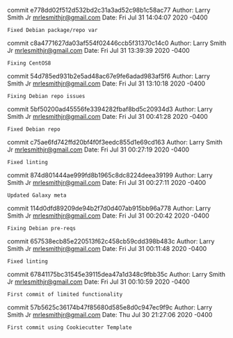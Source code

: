 commit e778dd02f512d532bd2c31a3ad52c98b1c58ac77
Author: Larry Smith Jr <mrlesmithjr@gmail.com>
Date:   Fri Jul 31 14:04:07 2020 -0400

    Fixed Debian package/repo var

commit c8a4771627da03af554f02446ccb5f31370c14c0
Author: Larry Smith Jr <mrlesmithjr@gmail.com>
Date:   Fri Jul 31 13:39:39 2020 -0400

    Fixing CentOS8

commit 54d785ed931b2e5ad48ac67e9fe6adad983af5f6
Author: Larry Smith Jr <mrlesmithjr@gmail.com>
Date:   Fri Jul 31 13:10:18 2020 -0400

    Fixing Debian repo issues

commit 5bf50200ad45556fe3394282fbaf8bd5c20934d3
Author: Larry Smith Jr <mrlesmithjr@gmail.com>
Date:   Fri Jul 31 00:41:28 2020 -0400

    Fixed Debian repo

commit c75ae6fd742ffd20bf4f0f3eedc855d1e69cd163
Author: Larry Smith Jr <mrlesmithjr@gmail.com>
Date:   Fri Jul 31 00:27:19 2020 -0400

    Fixed linting

commit 874d801444ae999fd8b1965c8dc8224deea39199
Author: Larry Smith Jr <mrlesmithjr@gmail.com>
Date:   Fri Jul 31 00:27:11 2020 -0400

    Updated Galaxy meta

commit 114d0dfd89209de94b2f7d0d407ab915bb96a778
Author: Larry Smith Jr <mrlesmithjr@gmail.com>
Date:   Fri Jul 31 00:20:42 2020 -0400

    Fixing Debian pre-reqs

commit 657538ecb85e220513f62c458cb59cdd398b483c
Author: Larry Smith Jr <mrlesmithjr@gmail.com>
Date:   Fri Jul 31 00:11:48 2020 -0400

    Fixed linting

commit 67841175bc31545e39115dea47a1d348c9fbb35c
Author: Larry Smith Jr <mrlesmithjr@gmail.com>
Date:   Fri Jul 31 00:10:59 2020 -0400

    First commit of limited functionality

commit 57b5625c36174b47f85680d585e8d0c947ec9f9c
Author: Larry Smith Jr <mrlesmithjr@gmail.com>
Date:   Thu Jul 30 21:27:06 2020 -0400

    First commit using Cookiecutter Template
